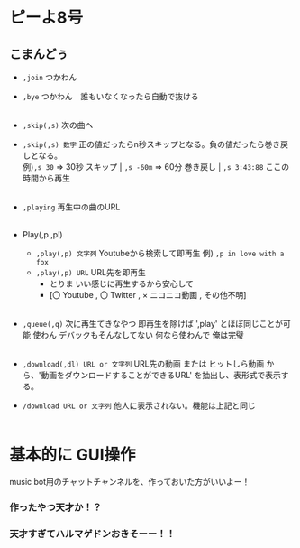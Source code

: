 # ピーよ8号

## こまんどぅ

- `,join` つかわん
- `,bye` つかわん　誰もいなくなったら自動で抜ける<br><br>

- `,skip(,s)` 次の曲へ 
- `,skip(,s) 数字` 正の値だったらn秒スキップとなる。負の値だったら巻き戻しとなる。<br>
               例)`,s 30` => 30秒 スキップ | `,s -60m` => 60分 巻き戻し | `,s 3:43:88` ここの時間から再生<br><br>
               
- `,playing` 再生中の曲のURL<br><br>

- Play(,p ,pl)
  - `,play(,p) 文字列` Youtubeから検索して即再生 例) `,p in love with a fox`
  - `,play(,p) URL` URL先を即再生
    - とりま いい感じに再生するから安心して
    - [〇 Youtube , 〇 Twitter , × ニコニコ動画 , その他不明]<br><br>

- `,queue(,q)` 次に再生てきなやつ 即再生を除けば ',play' とほぼ同じことが可能 使わん デバックもそんなしてない 何なら使わんで 俺は完璧<br><br>
    
- `,download(,dl) URL or 文字列` URL先の動画 または ヒットしら動画 から、'動画をダウンロードすることができるURL' を抽出し、表形式で表示する。
- `/download URL or 文字列` 他人に表示されない。機能は上記と同じ<br><br>


# 基本的に GUI操作
music bot用のチャットチャンネルを、作っておいた方がいいよー！
### 作ったやつ天才か！？
### 天才すぎてハルマゲドンおきそーー！！
